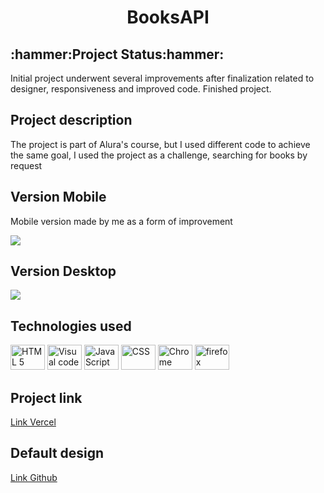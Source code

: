 <h1 align="center">BooksAPI </h1>

<h2>:hammer:Project Status:hammer:</h2>
<p>Initial project underwent several improvements after finalization related to designer, responsiveness and improved code. Finished project.</p>

<h2>Project description</h2>
<p>The project is part of Alura's course, but I used different code to achieve the same goal, I used the project as a challenge, searching for books by request</p>
<h2 >Version Mobile</h2>
<p>Mobile version made by me as a form of improvement</p>
<img src="https://user-images.githubusercontent.com/41201436/226135455-ec977035-9f11-4334-aa96-1718d9c89d35.gif">

<h2>Version Desktop</h2>
<img src="https://user-images.githubusercontent.com/41201436/226136388-bdd88890-292d-4e6d-a7e2-654bff3f7907.gif">

<h2>Technologies used</h2>
<div>
<img src="https://cdn.jsdelivr.net/gh/devicons/devicon/icons/html5/html5-plain-wordmark.svg" height="40" width="55" title="HTML 5" />
<img src="https://cdn.jsdelivr.net/gh/devicons/devicon/icons/visualstudio/visualstudio-plain.svg" height="40" width="55" title="Visual code"  />
<img src="https://cdn.jsdelivr.net/gh/devicons/devicon/icons/javascript/javascript-plain.svg" height="40" width="55" title="JavaScript"/>
<img src="https://cdn.jsdelivr.net/gh/devicons/devicon/icons/css3/css3-plain-wordmark.svg" height="40" width="55" title="CSS" /> 
<img src="https://cdn.jsdelivr.net/gh/devicons/devicon/icons/chrome/chrome-original-wordmark.svg" height="40" width="55" title="Chrome"  />
<img src="https://cdn.jsdelivr.net/gh/devicons/devicon/icons/firefox/firefox-original.svg" height="40" width="55" title="firefox" />  </div>


<h2> Project link </h2>
<a href="https://books-api-ruby.vercel.app/">Link Vercel</a>

<h2> Default design </h2>
<a href="https://github.com/alura-cursos/js-metodos-array/tree/aula_5">Link Github </a>

